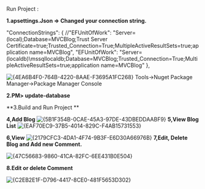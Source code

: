 Run Project : 

**1.apsettings.Json =>  Changed your connection string.**

"ConnectionStrings": {
    //"EFUnitOfWork": "Server=(local);Database=MVCBlog;Trust Server Certificate=true;Trusted_Connection=True;MultipleActiveResultSets=true;application name=MVCBlog",
    "EFUnitOfWork": "Server=(localdb)\\mssqllocaldb;Database=MVCBlog;Trusted_Connection=True;MultipleActiveResultSets=true;application name=MVCBlog"
  },

![{4EA6B4F0-764B-4220-8AAE-F3695A1FC268}](https://github.com/user-attachments/assets/ef460a77-13d4-4ebc-a6ac-8e561c2cbe6c)
Tools->Nuget Package Manager->Package Manager Console

**2.PM> update-database**

**3.Build and Run Project **

**4,Add Blog**
![{5B1F354B-0CAE-45A3-97DE-43DBEDDAABF9}](https://github.com/user-attachments/assets/892ad7c9-97fd-4c33-9638-bb159c9dd2c1)
**5,View Blog List**
![{EAF70EC9-37B5-4014-829C-F4AB15731553}](https://github.com/user-attachments/assets/22b791cf-bebd-4545-9535-be503e7ba04f)

**6,View**
![{2179CFC3-4DA1-4F74-9B3F-E6D30A66976B}](https://github.com/user-attachments/assets/f0f3b852-1467-4a69-836a-52c2e707a0fc)
**7,Edit, Delete Blog and Add new Comment.**

![{47C56683-9860-41CA-82FC-6EE431B0E504}](https://github.com/user-attachments/assets/73dd9da6-675a-4df4-9d68-5b3459489d73)

**8.Edit or delete Comment**

![{C2EB2E1F-D796-4417-8CE0-481F5653D302}](https://github.com/user-attachments/assets/be3fad2d-7580-4b5c-aadb-195f28e4f749)




